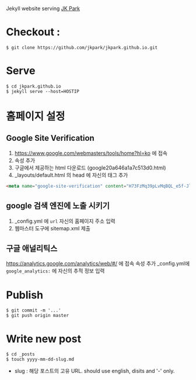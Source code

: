 Jekyll website serving [JK Park](http://jkpark.github.io)

# Checkout :

```console
$ git clone https://github.com/jkpark/jkpark.github.io.git
```

# Serve

```console
$ cd jkpark.github.io
$ jekyll serve --host=HOSTIP
```

# 홈페이지 설정

## Google Site Verification

1. https://www.google.com/webmasters/tools/home?hl=ko 에 접속
2. 속성 추가
3. 구글에서 제공하는 html 다운로드 (google20a646a1a7c513d0.html)
4. _layouts/default.html 의 head 에 자신의 태그 추가
```html
<meta name="google-site-verification" content="H73FzMq39pLvMqBQL_e5f-JlaipO9MkcGC_ce_3xlDA" />
```

## google 검색 엔진에 노출 시키기
1. _config.yml 에 `url` 자신의 홈페이지 주소 입력
2. 웹마스터 도구에 sitemap.xml 제출

## 구글 애널리틱스
https://analytics.google.com/analytics/web/#/ 에 접속
속성 추가
_config.yml에 `google_analytics:` 에 자신의 추적 정보 입력

# Publish

```console
$ git commit -m '...'
$ git push origin master
```

# Write new post

```console
$ cd _posts
$ touch yyyy-mm-dd-slug.md
```
 - slug : 해당 포스트의 고유 URL. should use english, disits and '-' only.

 

